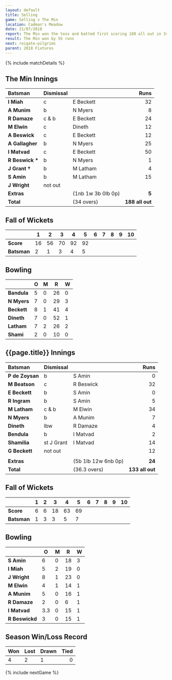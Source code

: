 ```yaml
---
layout: default
title: Selling
game: Selling v The Min
location: Cadman's Meadow
date: 21/07/2018
report: The Min won the toss and batted first scoring 188 all out in 34 overs. Selling were bowled out for 133 
result: The Min won by 55 runs
next: reigate-pilgrims
parent: 2018 Fixtures
---
```


{% include matchDetails %}

## The Min Innings

| Batsman | Dismissal | | Runs |
|:---|:---|---|---:|
| **I Miah** | c | E Beckett | 32 |
| **A Munim** | b | N Myers | 8 |
| **R Damaze** | c & b | E Beckett | 24 |
| **M Elwin** | c | Dineth | 12 |
| **A Beswick** | c | E Beckett | 12 |
| **A Gallagher** | b | N Myers | 25 |
| **I Matvad** | c | E Beckett | 50 |
| **R Beswick &#42;** | b  | N Myers | 1 |
| **J Grant &#8224;** | b | M Latham | 4 |
| **S Amin** | b  | M Latham | 15 |
| **J Wright** | not out |  |  |
| **Extras** | | (1nb 1w 3b 0lb 0p) | **5** |
| **Total** | | (34 overs) | **188 all out** |

## Fall of Wickets

| | 1 | 2 | 3 | 4 | 5 | 6 | 7 | 8 | 9 | 10 |
|---|---|---|---|---|---|---|---|---|---|---|
| **Score** | 16 | 56 | 70 | 92 | 92 |  |  |  |  |  |
| **Batsman** | 2 | 1 | 3 | 4 | 5 |  |  |  |  |  |

## Bowling

| | O   | M | R  | W |
|---|---|---|---|---|
| **Bandula** | 5 | 0 | 26 | 0 |
| **N Myers** | 7 | 0 | 29 | 3 |
| **Beckett** | 8 | 1 | 41 | 4 |
| **Dineth** | 7 | 0 | 52 | 1 |
| **Latham** | 7 | 2 | 26 | 2 |
| **Shami** | 2 | 0 | 10 | 0 |

## {{page.title}} Innings

| Batsman | Dismissal | | Runs |
|:---|:---|---|---:|
| **P de Zoysan** | b | S Amin | 0 |
| **M Beatson** | c | R Beswick | 32 |
| **E Beckett** | b  | S Amin | 0 |
| **R Ingram** | b | S Amin | 5 |
| **M Latham** | c & b | M Elwin | 34 |
| **N Myers** | b | A Munim | 7 |
| **Dineth** | lbw | R Damaze | 4 |
| **Bendula** | b | I Matvad | 2 |
| **Shamilia** | st J Grant | I Matvad | 14 |
| **G Beckett** | not out |  | 12 |
|  |  |  |  |
| **Extras** | | (5b 1lb 12w 6nb 0p) | **24** |
| **Total** | | (36.3 overs) | **133 all out** |

## Fall of Wickets

| | 1 | 2 | 3 | 4 | 5 | 6 | 7 | 8 | 9 | 10 |
|---|---|---|---|---|---|---|---|---|---|---|
| **Score** | 6 | 6 | 18 | 63 | 69 |  |  |  |  |  |
| **Batsman** | 1 | 3 | 3 | 5 | 7 |  |  |  |  |  |

## Bowling

| | O   | M | R  | W |
|---|---|---|---|---|
| **S Amin** | 6 | 0 | 18 | 3 |
| **I Miah** | 5 | 2 | 19 | 0 |
| **J Wright** | 8 | 1 | 23 | 0 |
| **M Elwin** | 4 | 1 | 14 | 1 |
| **A Munim** | 5 | 0 | 16 | 1 |
| **R Damaze** | 2 | 0 | 6 | 1 |
| **I Matvad** | 3.3 | 0 | 15 | 1 |
| **R Beswickd** | 3 | 0 | 15 | 1 |

## Season Win/Loss Record

| Won | Lost | Drawn | Tied |
|:---|:---|---|---:|
| 4 | 2 | 1 | 0 |

{% include nextGame %}